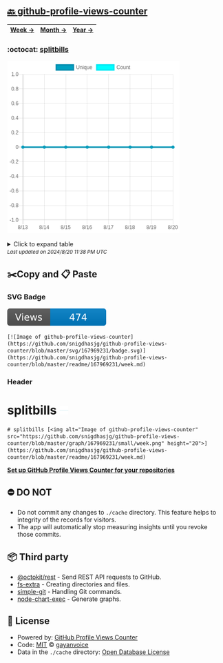 ## [🔙 github-profile-views-counter](https://github.com/snigdhasjg/github-profile-views-counter)
| [**Week →**](https://github.com/snigdhasjg/github-profile-views-counter/blob/master/readme/167969231/week.md) | [**Month →**](https://github.com/snigdhasjg/github-profile-views-counter/blob/master/readme/167969231/month.md) | [**Year →**](https://github.com/snigdhasjg/github-profile-views-counter/blob/master/readme/167969231/year.md) |
| ---- | ---- | ----- |
### :octocat: [splitbills](https://github.com/snigdhasjg/splitbills)
![Image of github-profile-views-counter](https://github.com/snigdhasjg/github-profile-views-counter/blob/master/graph/167969231/large/week.png)

<details>
	<summary>Click to expand table</summary>
	<h2>:calendar: Week Page Views Table</h2>
<table>
	<tr>
		<th>
			Last Updated
		</th>
		<th>
			Unique
		</th>
		<th>
			Count
		</th>
	</tr>
	<tr>
		<td>
			<code>2024/8/20</code>
		</td>
		<td>
			<code>0</code>
		</td>
		<td>
			<code>0</code>
		</td>
	</tr>
	<tr>
		<td>
			<code>2024/8/19</code>
		</td>
		<td>
			<code>0</code>
		</td>
		<td>
			<code>0</code>
		</td>
	</tr>
	<tr>
		<td>
			<code>2024/8/18</code>
		</td>
		<td>
			<code>0</code>
		</td>
		<td>
			<code>0</code>
		</td>
	</tr>
	<tr>
		<td>
			<code>2024/8/17</code>
		</td>
		<td>
			<code>0</code>
		</td>
		<td>
			<code>0</code>
		</td>
	</tr>
	<tr>
		<td>
			<code>2024/8/16</code>
		</td>
		<td>
			<code>0</code>
		</td>
		<td>
			<code>0</code>
		</td>
	</tr>
	<tr>
		<td>
			<code>2024/8/15</code>
		</td>
		<td>
			<code>0</code>
		</td>
		<td>
			<code>0</code>
		</td>
	</tr>
	<tr>
		<td>
			<code>2024/8/14</code>
		</td>
		<td>
			<code>0</code>
		</td>
		<td>
			<code>0</code>
		</td>
	</tr>
	<tr>
		<td>
			<code>2024/8/13</code>
		</td>
		<td>
			<code>0</code>
		</td>
		<td>
			<code>0</code>
		</td>
	</tr>
</table>

</details>
<small><i>Last updated on 2024/8/20 11:38 PM UTC</i></small>

## ✂️Copy and 📋 Paste
### SVG Badge
[![Image of github-profile-views-counter](https://github.com/snigdhasjg/github-profile-views-counter/blob/master/svg/167969231/badge.svg)](https://github.com/snigdhasjg/github-profile-views-counter/blob/master/readme/167969231/week.md)
```readme
[![Image of github-profile-views-counter](https://github.com/snigdhasjg/github-profile-views-counter/blob/master/svg/167969231/badge.svg)](https://github.com/snigdhasjg/github-profile-views-counter/blob/master/readme/167969231/week.md)
```
### Header
# splitbills [<img alt="Image of github-profile-views-counter" src="https://github.com/snigdhasjg/github-profile-views-counter/blob/master/graph/167969231/small/week.png" height="20">](https://github.com/snigdhasjg/github-profile-views-counter/blob/master/readme/167969231/week.md)
```readme
# splitbills [<img alt="Image of github-profile-views-counter" src="https://github.com/snigdhasjg/github-profile-views-counter/blob/master/graph/167969231/small/week.png" height="20">](https://github.com/snigdhasjg/github-profile-views-counter/blob/master/readme/167969231/week.md)
```
[**Set up GitHub Profile Views Counter for your repositories**](https://github.com/gayanvoice/github-profile-views-counter)
## ⛔ DO NOT
- Do not commit any changes to `./cache` directory. This feature helps to integrity of the records for visitors.
- The app will automatically stop measuring insights until you revoke those commits.
## 📦 Third party

- [@octokit/rest](https://www.npmjs.com/package/@octokit/rest) - Send REST API requests to GitHub.
- [fs-extra](https://www.npmjs.com/package/fs-extra) - Creating directories and files.
- [simple-git](https://www.npmjs.com/package/simple-git) - Handling Git commands.
- [node-chart-exec](https://www.npmjs.com/package/node-chart-exec) - Generate graphs.
## 📄 License
- Powered by: [GitHub Profile Views Counter](https://github.com/gayanvoice/github-profile-views-counter)
- Code: [MIT](./LICENSE) © [gayanvoice](https://github.com/gayanvoice/github-profile-views-counter)
- Data in the `./cache` directory: [Open Database License](https://opendatacommons.org/licenses/odbl/1-0/)